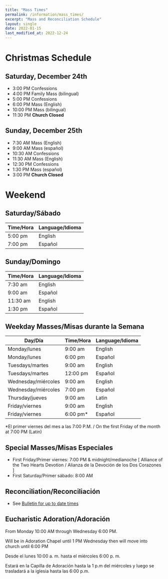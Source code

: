 ```yaml
---
title: "Mass Times"
permalink: /information/mass_times/
excerpt: "Mass and Reconciliation Schedule"
layout: single
date: 2022-01-15
last_modified_at: 2022-12-24
---
```


# Christmas Schedule

## Saturday, December 24th

-  3:00 PM Confessions
-  4:00 PM Family Mass (bilingual)
-  5:00 PM Confessions
-  6:00 PM Mass (English)
-  10:00 PM Mass (bilingual)
- 11:30 PM **Church Closed**

## Sunday, December 25th

-  7:30 AM Mass (English)
-  9:00 AM Mass (español)
- 10:30 AM Confessions
- 11:30 AM Mass (English)
- 12:30 PM Confessions
-  1:30 PM Mass (español)
-  3:00 PM **Church Closed**

# Weekend
## Saturday/Sábado

| Time/Hora | Language/Idioma |
| --------- | --------------- |
| 5:00 pm   | English         |
| 7:00 pm   | Español         |

## Sunday/Domingo

| Time/Hora | Language/Idioma |
| --------- | --------------- |
| 7:30 am   | English         |
| 9:00 am   | Español         |
| 11:30 am  | English         |
| 1:30 pm   | Español         |

## Weekday Masses/Misas durante la Semana

| Day/Día                       | Time/Hora | Language/Idioma |
| ----------------------------- | --------- | --------------- |
| Monday/lunes                  | 9:00 am   | English         |
| Monday/lunes                  | 6:00 pm   | Español         |
| Tuesdays/martes               | 9:00 am   | English         |
| Tuesdays/martes               | 12:00 pm  | Español         |
| Wednesday/miércoles           | 9:00 am   | English         |
| Wednesday/miércoles           | 7:00 pm   | Español         |
| Thursday/jueves               | 9:00 am   | Latin           |
| Friday/viernes                | 9:00 am   | English         |
| Friday/viernes                | 6:00 pm*  | Español         |

*El primer viernes del mes a las 7:00 P.M. / On the first Friday of the month at 7:00 PM (Latin)

## Special Masses/Misas Especiales

- First Friday/Primer viernes: 7:00 PM & midnight/medianoche [ Alliance of the Two Hearts Devotion / Alianza de la Devoción de los Dos Corazones ]
- First Saturday/Primer sábado: 8:00 AM

## Reconciliation/Reconciliación

* See [Bulletin for up to date times](../bulletins/)

## Eucharistic Adoration/Adoración

From Monday 10:00 AM through Wednesday 6:00 PM.
  
Will be in Adoration Chapel until 1 PM Wednesday then will move into church until 6:00 PM

Desde el lunes 10:00 a. m. hasta el miércoles 6:00 p. m.

Estará en la Capilla de Adoración hasta la 1 p.m del miércoles y luego se trasladará a la iglesia hasta las 6:00 p.m.

